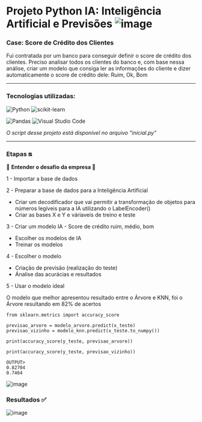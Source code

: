 # Projeto Python IA: Inteligência Artificial e Previsões ![image](https://i.gifer.com/origin/c1/c1509216eff853bf8fb246b72bb07987_w200.gif)

### Case: Score de Crédito dos Clientes

Fui contratada por um banco para conseguir definir o score de crédito dos clientes. Preciso analisar todos os clientes do banco e, com base nessa análise, criar um modelo que consiga ler as informações do cliente e dizer automaticamente o score de crédito dele: Ruim, Ok, Bom

<hr>

### Tecnologias utilizadas: 
![Python](https://img.shields.io/badge/python-3670A0?style=for-the-badge&logo=python&logoColor=ffdd54) 
![scikit-learn](https://img.shields.io/badge/scikit--learn-%23F7931E.svg?style=for-the-badge&logo=scikit-learn&logoColor=white)

![Pandas](https://img.shields.io/badge/pandas-%23150458.svg?style=for-the-badge&logo=pandas&logoColor=white)
![Visual Studio Code](https://img.shields.io/badge/Visual%20Studio%20Code-0078d7.svg?style=for-the-badge&logo=visual-studio-code&logoColor=white)

<em> O script desse projeto está disponível no arquivo "inicial.py"</em>

<hr>

### Etapas 🔛
🚨 <b> Entender o desafio da empresa </b> 🚨

1 - Importar a base de dados

2 - Preparar a base de dados para a Inteligência Artificial

- Criar um decodificador que vai permitir a transformação de objetos para números legíveis para a IA utilizando o LabelEncoder()
- Criar as bases X e Y e váriaveis de treino e teste
    
3 - Criar um modelo IA - Score de crédito ruim, médio, bom

- Escolher os modelos de IA
- Treinar os modelos
    
4 - Escolher o modelo

- Criação de previsão (realização do teste)
- Ánalise das acurácias e resultados
    
5 - Usar o modelo ideal

O modelo que melhor apresentou resultado entre o Árvore e KNN, foi o Árvore resultando em 82% de acertos

    from sklearn.metrics import accuracy_score

    previsao_arvore = modelo_arvore.predict(x_teste)
    previsao_vizinho = modelo_knn.predict(x_teste.to_numpy()) 

    print(accuracy_score(y_teste, previsao_arvore))

    print(accuracy_score(y_teste, previsao_vizinho))

    OUTPUT>
    0.82704
    0.7464



![image](https://github.com/nayara-lucia/python-IA/assets/126920974/7b5fc438-4b24-4eee-ba87-67c8c9629bd4)

### Resultados ✅

![image](https://github.com/nayara-lucia/python-IA/assets/126920974/856cd3d5-f761-4029-a934-3b44e6e839f3)
